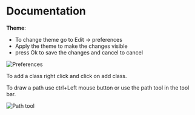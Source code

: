 # Documentation


**Theme**:
* To change theme go to Edit -> preferences
* Apply the theme to make the changes visible
* press Ok to save the changes and cancel to cancel

![Preferences](https://user-images.githubusercontent.com/64060109/124412017-3aa40900-dd6b-11eb-931a-d8461fb999c9.gif)

To add a class right click and click on add class.

To draw a path use ctrl+Left mouse button or use the path tool in the tool bar.

![Path tool](https://user-images.githubusercontent.com/64060109/124412373-fcf3b000-dd6b-11eb-9321-e9abc9aceae0.gif)

